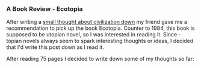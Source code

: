 ### A Book Review - Ecotopia

After writing a [small thought about civilization down] my friend gave me
a recommendation to pick up the book Ecotopia. Counter to 1984, this
book is supposed to be utopian novel, so I was interested in reading it.
Since -topian novels always seem to spark interesting thoughts or ideas,
I decided that I'd write this post down as I read it. 

After reading 75 pages I decided to write down some of my thoughts so
far: 



[small thought about civilization down]:/writing/narrations/the-shattering
